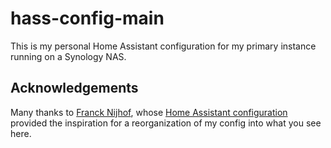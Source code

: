 # hass-config-main

This is my personal Home Assistant configuration for my primary instance running on a
Synology NAS.

## Acknowledgements

Many thanks to [Franck Nijhof][frenck], whose [Home Assistant configuration][frenck_config] provided
the inspiration for a reorganization of my config into what you see here.

[frenck]: https://github.com/frenck
[frenck_config]: https://github.com/frenck/home-assistant-config
